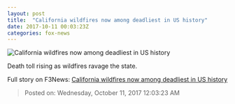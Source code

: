 ```yaml
---
layout: post
title:  "California wildfires now among deadliest in US history"
date: 2017-10-11 00:03:23Z
categories: fox-news
---
```


![California wildfires now among deadliest in US history](http://a57.foxnews.com/media2.foxnews.com/BrightCove/694940094001/2017/10/11/640/360/694940094001_5604855089001_5604852087001-vs.jpg)

Death toll rising as wildfires ravage the state.


Full story on F3News: [California wildfires now among deadliest in US history](http://www.f3nws.com/n/FvTYb)

> Posted on: Wednesday, October 11, 2017 12:03:23 AM

